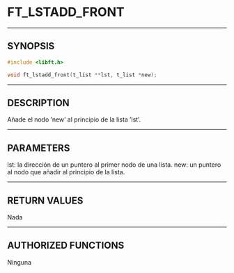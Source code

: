# FT_LSTADD_FRONT

---

## SYNOPSIS

```c
#include <libft.h>

void ft_lstadd_front(t_list **lst, t_list *new);
```

---

## DESCRIPTION

Añade el nodo ’new’ al principio de la lista ’lst’.

---

## PARAMETERS

lst: la dirección de un puntero al primer nodo de una lista.
new: un puntero al nodo que añadir al principio de la lista.

---

## RETURN VALUES

Nada

---

## AUTHORIZED FUNCTIONS

Ninguna
